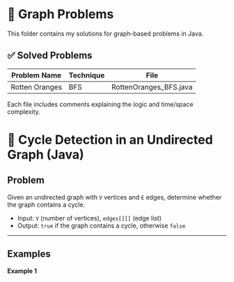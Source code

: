 # 📘 Graph Problems

This folder contains my solutions for graph-based problems in Java.

## ✅ Solved Problems

| Problem Name     | Technique | File                    |
|------------------|-----------|-------------------------|
| Rotten Oranges   | BFS       | RottenOranges_BFS.java  |

Each file includes comments explaining the logic and time/space complexity.

# 🔄 Cycle Detection in an Undirected Graph (Java)

## Problem
Given an undirected graph with `V` vertices and `E` edges, determine whether the graph contains a cycle.

- Input: `V` (number of vertices), `edges[][]` (edge list)
- Output: `true` if the graph contains a cycle, otherwise `false`

---

## Examples
**Example 1**
